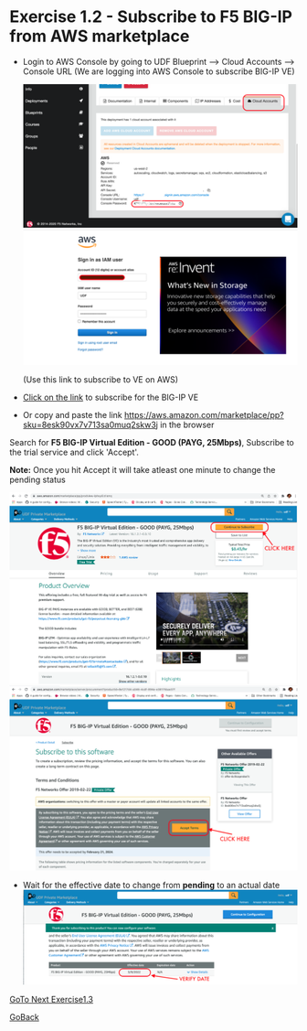 # Exercise 1.2 - Subscribe to F5 BIG-IP from AWS marketplace
- Login to AWS Console by going to UDF Blueprint –> Cloud Accounts –> Console URL
  (We are logging into AWS Console to subscribe BIG-IP VE)

   ![alt text](../images/awspass.png)
   ![alt text](../images/login.png)
  
   (Use this link to subscribe to VE on AWS)

- [Click on the link](https://aws.amazon.com/marketplace/pp?sku=8esk90vx7v713sa0muq2skw3j) to subscribe for the BIG-IP VE
- Or copy and paste the link https://aws.amazon.com/marketplace/pp?sku=8esk90vx7v713sa0muq2skw3j in the browser

Search for **F5 BIG-IP Virtual Edition - GOOD (PAYG, 25Mbps)**, Subscribe to the trial service and click 'Accept'.

**Note:**  Once you hit Accept it will take atleast one minute to change the pending status

![alt text](../images/pay1.png)
   ![alt text](../images/pay2.png)

- Wait for the effective date to change from **pending** to an actual date
   ![alt text](../images/pay3.png)

[GoTo Next Exercise1.3](../Exercise1.3)

[GoBack](../README.md)
